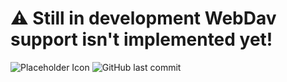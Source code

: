 # ⚠️ Still in development WebDav support isn't implemented yet!

![Placeholder Icon](https://i.postimg.cc/s2ytWCwH/1631555508375-Add-Connection-656423038.png)
![GitHub last commit](https://img.shields.io/github/last-commit/Blis204/WebDavBackup)
